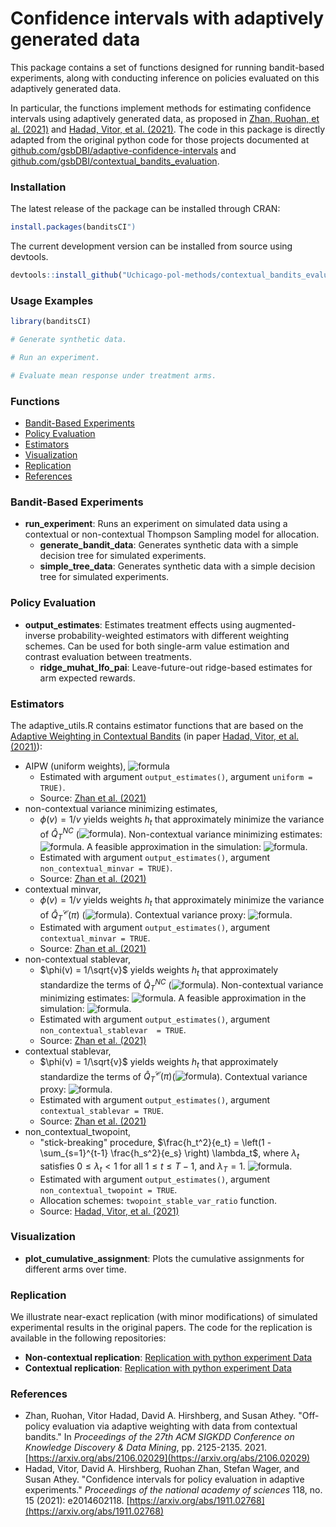 # Confidence intervals with adaptively generated data

This package contains a set of functions designed for running bandit-based experiments, along with conducting inference on policies evaluated on this adaptively generated data. 

In particular, the functions implement methods for estimating confidence intervals using adaptively generated data, as proposed in [Zhan, Ruohan, et al. (2021)](https://arxiv.org/abs/2106.02029) and [Hadad, Vitor, et al. (2021)](https://arxiv.org/abs/1911.02768). 
The code in this package is directly adapted from the original python code for those projects documented at [github.com/gsbDBI/adaptive-confidence-intervals](https://github.com/gsbDBI/adaptive-confidence-intervals) and [github.com/gsbDBI/contextual_bandits_evaluation](https://github.com/gsbDBI/contextual_bandits_evaluation). 

### Installation

The latest release of the package can be installed through CRAN:

```R
install.packages(banditsCI")
```

The current development version can be installed from source using devtools.

```R
devtools::install_github("Uchicago-pol-methods/contextual_bandits_evaluation")
```
### Usage Examples

```r
library(banditsCI)

# Generate synthetic data. 

# Run an experiment. 

# Evaluate mean response under treatment arms. 

```


### Functions
- [Bandit-Based Experiments](#bandit-based-experiments)
- [Policy Evaluation](#policy-evaluation)
- [Estimators](#estimators)
- [Visualization](#visualization)
- [Replication](#replication)
- [References](#references)

### Bandit-Based Experiments

- **run_experiment**: Runs an experiment on simulated data using a contextual or non-contextual Thompson Sampling model for allocation.
  - **generate_bandit_data**: Generates synthetic data with a simple decision tree for simulated experiments.
  - **simple_tree_data**: Generates synthetic data with a simple decision tree for simulated experiments.


### Policy Evaluation

- **output_estimates**: Estimates treatment effects using augmented-inverse probability-weighted estimators with different weighting schemes. Can be used for both single-arm value estimation and contrast evaluation between treatments.
  - **ridge_muhat_lfo_pai**: Leave-future-out ridge-based estimates for arm expected rewards. 


### Estimators

The adaptive_utils.R contains estimator functions that are based on the [Adaptive Weighting in Contextual Bandits](https://github.com/gsbDBI/contextual_bandits_evaluation/blob/main/adaptive/inference.py) (in paper [Hadad, Vitor, et al. (2021)](https://arxiv.org/abs/1911.02768)):

- AIPW (uniform weights), ![formula](https://latex.codecogs.com/svg.image?\inline&space;\tiny&space;\hat{Q}^{DR}_T(\pi):=\frac{1}{T}\sum_{t=1}^T\hat{\Gamma}_t(X_t,\pi))
  - Estimated with argument `output_estimates()`, argument `uniform = TRUE)`.
  - Source: [Zhan et al. (2021)](https://arxiv.org/abs/2106.02029)
- non-contextual variance minimizing estimates,
  - $\phi(v) = 1/v$ yields weights $h_t$ that approximately minimize the variance of $\hat{Q}^{NC}_T$ (![formula](https://latex.codecogs.com/svg.image?\inline&space;\tiny&space;\hat{Q}^{NC}_T(\pi):=\sum_{t=1}^{T}\frac{h_t\hat{\Gamma}_t(X_t,\pi)}{\sum_{t=1}^{T}h_s})). Non-contextual variance minimizing estimates: ![formula](https://latex.codecogs.com/svg.image?\inline&space;\tiny&space;$h_t:=\phi\left(\mathbb{E}w\left[\frac{\pi^2(X_t;w)}{e_t(X_t;w)}|H{t-1}\right]\right)$). A feasible approximation in the simulation: ![formula](https://latex.codecogs.com/svg.image?\inline&space;\tiny&space;$\tilde{h}_t:=\phi\left(\frac{1}{t-1}\sum_{s=1}^{t-1}\sum_w\frac{\pi^2(X_s;w)}{e_t(X_s;w)}\right)$).
  - Estimated with argument `output_estimates()`, argument `non_contextual_minvar = TRUE)`.
  - Source: [Zhan et al. (2021)](https://arxiv.org/abs/2106.02029)
- contextual minvar,
  - $\phi(v) = 1/v$ yields weights $h_t$ that approximately minimize the variance of $\hat{Q}^{\mathcal{C}}_T (\pi)$ (![formula](https://latex.codecogs.com/svg.image?\inline&space;\tiny&space;\hat{Q}^{\mathcal{C}}_T(\pi)=\sum_{t=1}^T\frac{h_t(X_t)\hat{\Gamma}_t(X_t,\pi)}{\sum_{t=1}^T&space;h_s(X_t)})). Contextual variance proxy: ![formula](https://latex.codecogs.com/svg.image?\inline&space;\tiny&space;h_t(x)=\phi\left(\sum_w\frac{\pi^2(x,w)}{e_t(x,w)}\right),\quad&space;x\in\mathcal{X}).
  - Estimated with argument `output_estimates()`, argument `contextual_minvar = TRUE`.
  - Source: [Zhan et al. (2021)](https://arxiv.org/abs/2106.02029)
- non-contextual stablevar,
  - $\phi(v) = 1/\sqrt{v}$ yields weights $h_t$ that approximately standardize the terms of $\hat{Q}^{NC}_T$ (![formula](https://latex.codecogs.com/svg.image?\inline&space;\tiny&space;\hat{Q}^{NC}_T(\pi):=\sum_{t=1}^{T}\frac{h_t\hat{\Gamma}_t(X_t,\pi)}{\sum_{t=1}^{T}h_s})). Non-contextual variance minimizing estimates: ![formula](https://latex.codecogs.com/svg.image?\inline&space;\tiny&space;$h_t:=\phi\left(\mathbb{E}w\left[\frac{\pi^2(X_t;w)}{e_t(X_t;w)}|H{t-1}\right]\right)$). A feasible approximation in the simulation: ![formula](https://latex.codecogs.com/svg.image?\inline&space;\tiny&space;$\tilde{h}_t:=\phi\left(\frac{1}{t-1}\sum_{s=1}^{t-1}\sum_w\frac{\pi^2(X_s;w)}{e_t(X_s;w)}\right)$).
  - Estimated with argument `output_estimates()`, argument `non_contextual_stablevar  = TRUE`.
  - Source: [Zhan et al. (2021)](https://arxiv.org/abs/2106.02029)
- contextual stablevar,
  - $\phi(v) = 1/\sqrt{v}$ yields weights $h_t$ that approximately standardize the terms of $\hat{Q}^{\mathcal{C}}_T (\pi)$(![formula](https://latex.codecogs.com/svg.image?\inline&space;\tiny&space;\hat{Q}^{\mathcal{C}}_T(\pi)=\sum_{t=1}^T\frac{h_t(X_t)\hat{\Gamma}_t(X_t,\pi)}{\sum_{t=1}^T&space;h_s(X_t)})). Contextual variance proxy: ![formula](https://latex.codecogs.com/svg.image?\inline&space;\tiny&space;h_t(x)=\phi\left(\sum_w\frac{\pi^2(x,w)}{e_t(x,w)}\right),\quad&space;x\in\mathcal{X}). 
  - Estimated with argument `output_estimates()`, argument `contextual_stablevar = TRUE`.
  - Source: [Zhan et al. (2021)](https://arxiv.org/abs/2106.02029)
- non_contextual_twopoint,
  - "stick-breaking" procedure, $\frac{h_t^2}{e_t} = \left(1 - \sum_{s=1}^{t-1} \frac{h_s^2}{e_s} \right) \lambda_t$, where $\lambda_t$ satisfies $0 \leq \lambda_t < 1$ for all $1 \leq t \leq T - 1$, and $\lambda_T = 1$. ![formula](https://latex.codecogs.com/svg.image?\inline&space;\tiny&space;\lambda^{two-point}_t:=e_t\frac{1}{T-t&plus;1}&plus;(1-e_t)\frac{t^{-\alpha}}{t^{-\alpha}&plus;\frac{T^{1-\alpha}-t^{1-\alpha}}{1-\alpha}}).
  - Estimated with argument `output_estimates()`, argument `non_contextual_twopoint = TRUE`.
  - Allocation schemes: `twopoint_stable_var_ratio` function.
  - Source: [Hadad, Vitor, et al. (2021)](https://arxiv.org/abs/1911.02768)

### Visualization

- **plot_cumulative_assignment**: Plots the cumulative assignments for different arms over time.

### Replication

We illustrate near-exact replication (with minor modifications) of simulated experimental results in the original papers. The code for the replication is available in the following repositories:

- **Non-contextual replication**: [Replication with python experiment Data](https://github.com/UChicago-pol-methods/adaptive-confidence-intervals)
- **Contextual replication**: [Replication with python experiment Data](https://github.com/Uchicago-pol-methods/contextual_bandits_evaluation)

### References

- Zhan, Ruohan, Vitor Hadad, David A. Hirshberg, and Susan Athey. "Off-policy evaluation via adaptive weighting with data from contextual bandits." In *Proceedings of the 27th ACM SIGKDD Conference on Knowledge Discovery & Data Mining*, pp. 2125-2135. 2021. [https://arxiv.org/abs/2106.02029](https://arxiv.org/abs/2106.02029)
- Hadad, Vitor, David A. Hirshberg, Ruohan Zhan, Stefan Wager, and Susan Athey. "Confidence intervals for policy evaluation in adaptive experiments." *Proceedings of the national academy of sciences* 118, no. 15 (2021): e2014602118. [https://arxiv.org/abs/1911.02768](https://arxiv.org/abs/1911.02768)

